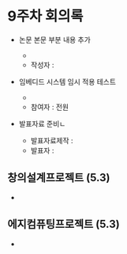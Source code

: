 # 9주차 회의록

- 논문 본문 부분 내용 추가

  -
  - 작성자 :

- 임베디드 시스템 임시 적용 테스트

  -
  - 참여자 : 전원

- 발표자료 준비ㄴ
  - 발표자료제작 :
  - 발표자 :

## 창의설계프로젝트 (5.3)

-

## 에지컴퓨팅프로젝트 (5.3)

-
